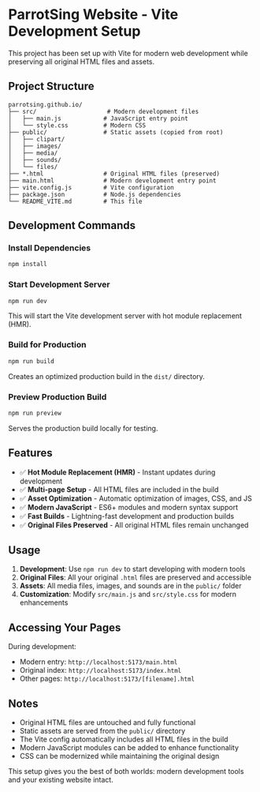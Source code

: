 # ParrotSing Website - Vite Development Setup

This project has been set up with Vite for modern web development while preserving all original HTML files and assets.

## Project Structure

```
parrotsing.github.io/
├── src/                    # Modern development files
│   ├── main.js            # JavaScript entry point
│   └── style.css          # Modern CSS
├── public/                # Static assets (copied from root)
│   ├── clipart/
│   ├── images/
│   ├── media/
│   ├── sounds/
│   └── files/
├── *.html                 # Original HTML files (preserved)
├── main.html              # Modern development entry point
├── vite.config.js         # Vite configuration
├── package.json           # Node.js dependencies
└── README_VITE.md         # This file
```

## Development Commands

### Install Dependencies
```bash
npm install
```

### Start Development Server
```bash
npm run dev
```
This will start the Vite development server with hot module replacement (HMR).

### Build for Production
```bash
npm run build
```
Creates an optimized production build in the `dist/` directory.

### Preview Production Build
```bash
npm run preview
```
Serves the production build locally for testing.

## Features

- ✅ **Hot Module Replacement (HMR)** - Instant updates during development
- ✅ **Multi-page Setup** - All HTML files are included in the build
- ✅ **Asset Optimization** - Automatic optimization of images, CSS, and JS
- ✅ **Modern JavaScript** - ES6+ modules and modern syntax support
- ✅ **Fast Builds** - Lightning-fast development and production builds
- ✅ **Original Files Preserved** - All original HTML files remain unchanged

## Usage

1. **Development**: Use `npm run dev` to start developing with modern tools
2. **Original Files**: All your original `.html` files are preserved and accessible
3. **Assets**: All media files, images, and sounds are in the `public/` folder
4. **Customization**: Modify `src/main.js` and `src/style.css` for modern enhancements

## Accessing Your Pages

During development:
- Modern entry: `http://localhost:5173/main.html`
- Original index: `http://localhost:5173/index.html`
- Other pages: `http://localhost:5173/[filename].html`

## Notes

- Original HTML files are untouched and fully functional
- Static assets are served from the `public/` directory
- The Vite config automatically includes all HTML files in the build
- Modern JavaScript modules can be added to enhance functionality
- CSS can be modernized while maintaining the original design

This setup gives you the best of both worlds: modern development tools and your existing website intact.
